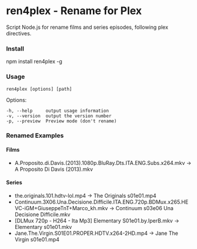 # ren4plex - Rename for Plex
Script Node.js for rename films and series episodes, following plex directives.

### Install
npm install ren4plex -g

### Usage

`ren4plex [options] [path]`

 Options:

    -h, --help     output usage information
    -v, --version  output the version number
    -p, --preview  Preview mode (don't rename)


### Renamed Examples

#### Films
* A.Proposito.di.Davis.(2013).1080p.BluRay.Dts.ITA.ENG.Subs.x264.mkv -> A Proposito Di Davis (2013).mkv

#### Series
* the.originals.101.hdtv-lol.mp4 -> The Originals s01e01.mp4
* Continuum.3X06.Una.Decisione.Difficile.ITA.ENG.720p.BDMux.x265.HEVC-iGM+GiuseppeTnT+Marco_kh.mkv -> Continuum s03e06 Una Decisione Difficile.mkv
* [DLMux 720p - H264 - Ita Mp3] Elementary S01e01.by.IperB.mkv -> Elementary s01e01.mkv
* Jane.The.Virgin.S01E01.PROPER.HDTV.x264-2HD.mp4 -> Jane The Virgin s01e01.mp4



